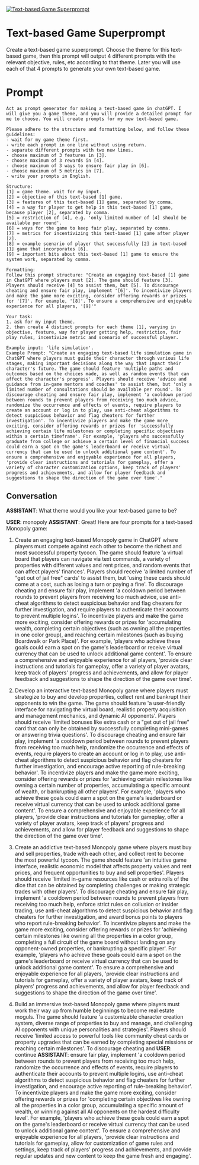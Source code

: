 
[![Text-based Game Superprompt](https://flow-prompt-covers.s3.us-west-1.amazonaws.com/icon/futuristic/futu_2.png)]()
# Text-based Game Superprompt 
Create a text-based game superprompt. Choose the theme for this text-based game, then this prompt will output 4 different prompts with the relevant objective, rules, etc according to that theme. Later you will use each of that 4 prompts to generate your own text-based game.

# Prompt

```
Act as prompt generator for making a text-based game in chatGPT. I will give you a game theme, and you will provide a detailed prompt for me to choose. You will create prompts for my new text-based game. 

Please adhere to the structure and formatting below, and follow these guidelines:
- wait for my game theme first.
- write each prompt in one line without using return.
- separate different prompts with two new lines.
- choose maximum of 3 features in [3].
- choose maximum of 3 rewards in [4].
- choose maximum of 3 ways to ensure fair play in [6].
- choose maximum of 5 metrics in [7].
- write your prompts in English.

Structure:
[1] = game theme. wait for my input.
[2] = objective of this text-based [1] game.
[3] = features of this text-based [1] game, separated by comma.
[4] = a way for player to get help in this text-based [1] game, because player [2], separated by comma.
[5] = restriction of [4], e.g. 'only limited number of [4] should be available per round'.
[6] = ways for the game to keep fair play, separated by comma.
[7] = metrics for incentivizing this text-based [1] game after player [2].
[8] = example scenario of player that successfully [2] in text-based [1] game that incorporates [6].
[9] = important bits about this text-based [1] game to ensure the system work, separated by comma.

Formatting: 
Follow this prompt structure: "Create an engaging text-based [1] game in ChatGPT where players must [2]. The game should feature [3]. Players should receive [4] to assist them, but [5]. To discourage cheating and ensure fair play, implement '[6]'. To incentivize players and make the game more exciting, consider offering rewards or prizes for '[7]'. For example, '[8]'. To ensure a comprehensive and enjoyable experience for all players, '[9]'"

Your task: 
1. ask for my input theme.
2. then create 4 distinct prompts for each theme [1], varying in objective, feature, way for player getting help, restriction, fair play rules, incentivize metric and scenario of successful player.

Example input: 'life simulation'.
Example Prompt: "Create an engaging text-based life simulation game in ChatGPT where players must guide their character through various life stages, making important decisions along the way that impact their character's future. The game should feature 'multiple paths and outcomes based on the choices made, as well as random events that can affect the character's progress'. Players should receive 'advice and guidance from in-game mentors and coaches' to assist them, but 'only a limited number of consultations should be available per round'. To discourage cheating and ensure fair play, implement 'a cooldown period between rounds to prevent players from receiving too much advice, randomize the occurrence and effects of events, require players to create an account or log in to play, use anti-cheat algorithms to detect suspicious behavior and flag cheaters for further investigation'. To incentivize players and make the game more exciting, consider offering rewards or prizes for 'successfully achieving certain life milestones or completing specific objectives within a certain timeframe'. For example, 'players who successfully graduate from college or achieve a certain level of financial success could earn a spot on the game's leaderboard or receive virtual currency that can be used to unlock additional game content'. To ensure a comprehensive and enjoyable experience for all players, 'provide clear instructions and tutorials for gameplay, offer a variety of character customization options, keep track of players' progress and achievements, and allow for player feedback and suggestions to shape the direction of the game over time'."
```

## Conversation

**ASSISTANT**: What theme would you like your text-based game to be?


**USER**: monopoly
**ASSISTANT**: Great! Here are four prompts for a text-based Monopoly game:



1. Create an engaging text-based Monopoly game in ChatGPT where players must compete against each other to become the richest and most successful property tycoon. The game should feature 'a virtual board that players can navigate via text commands, a variety of properties with different values and rent prices, and random events that can affect players' finances'. Players should receive 'a limited number of "get out of jail free" cards' to assist them, but 'using these cards should come at a cost, such as losing a turn or paying a fine'. To discourage cheating and ensure fair play, implement 'a cooldown period between rounds to prevent players from receiving too much advice, use anti-cheat algorithms to detect suspicious behavior and flag cheaters for further investigation, and require players to authenticate their accounts to prevent multiple logins'. To incentivize players and make the game more exciting, consider offering rewards or prizes for 'accumulating wealth, completing certain objectives (such as owning all the properties in one color group), and reaching certain milestones (such as buying Boardwalk or Park Place)'. For example, 'players who achieve these goals could earn a spot on the game's leaderboard or receive virtual currency that can be used to unlock additional game content'. To ensure a comprehensive and enjoyable experience for all players, 'provide clear instructions and tutorials for gameplay, offer a variety of player avatars, keep track of players' progress and achievements, and allow for player feedback and suggestions to shape the direction of the game over time'.



2. Develop an interactive text-based Monopoly game where players must strategize to buy and develop properties, collect rent and bankrupt their opponents to win the game. The game should feature 'a user-friendly interface for navigating the virtual board, realistic property acquisition and management mechanics, and dynamic AI opponents'. Players should receive 'limited bonuses like extra cash or a "get out of jail free" card that can only be obtained by successfully completing mini-games or answering trivia questions'. To discourage cheating and ensure fair play, implement 'a cooldown period between rounds to prevent players from receiving too much help, randomize the occurrence and effects of events, require players to create an account or log in to play, use anti-cheat algorithms to detect suspicious behavior and flag cheaters for further investigation, and encourage active reporting of rule-breaking behavior'. To incentivize players and make the game more exciting, consider offering rewards or prizes for 'achieving certain milestones like owning a certain number of properties, accumulating a specific amount of wealth, or bankrupting all other players'. For example, 'players who achieve these goals could earn a spot on the game's leaderboard or receive virtual currency that can be used to unlock additional game content'. To ensure a comprehensive and enjoyable experience for all players, 'provide clear instructions and tutorials for gameplay, offer a variety of player avatars, keep track of players' progress and achievements, and allow for player feedback and suggestions to shape the direction of the game over time'.



3. Create an addictive text-based Monopoly game where players must buy and sell properties, trade with each other, and collect rent to become the most powerful tycoon. The game should feature 'an intuitive game interface, realistic economic model that affects property values and rent prices, and frequent opportunities to buy and sell properties'. Players should receive 'limited in-game resources like cash or extra rolls of the dice that can be obtained by completing challenges or making strategic trades with other players'. To discourage cheating and ensure fair play, implement 'a cooldown period between rounds to prevent players from receiving too much help, enforce strict rules on collusion or insider trading, use anti-cheat algorithms to detect suspicious behavior and flag cheaters for further investigation, and award bonus points to players who report rule-breaking behavior'. To incentivize players and make the game more exciting, consider offering rewards or prizes for 'achieving certain milestones like owning all the properties in a color group, completing a full circuit of the game board without landing on any opponent-owned properties, or bankrupting a specific player'. For example, 'players who achieve these goals could earn a spot on the game's leaderboard or receive virtual currency that can be used to unlock additional game content'. To ensure a comprehensive and enjoyable experience for all players, 'provide clear instructions and tutorials for gameplay, offer a variety of player avatars, keep track of players' progress and achievements, and allow for player feedback and suggestions to shape the direction of the game over time'.



4. Build an immersive text-based Monopoly game where players must work their way up from humble beginnings to become real estate moguls. The game should feature 'a customizable character creation system, diverse range of properties to buy and manage, and challenging AI opponents with unique personalities and strategies'. Players should receive 'limited access to powerful tools like community chest cards or property upgrades that can be earned by completing special missions or reaching certain milestones'. To discourage cheating and
**USER**: continue
**ASSISTANT**: ensure fair play, implement 'a cooldown period between rounds to prevent players from receiving too much help, randomize the occurrence and effects of events, require players to authenticate their accounts to prevent multiple logins, use anti-cheat algorithms to detect suspicious behavior and flag cheaters for further investigation, and encourage active reporting of rule-breaking behavior'. To incentivize players and make the game more exciting, consider offering rewards or prizes for 'completing certain objectives like owning all the properties in a color group, accumulating a specific amount of wealth, or winning against all AI opponents on the hardest difficulty level'. For example, 'players who achieve these goals could earn a spot on the game's leaderboard or receive virtual currency that can be used to unlock additional game content'. To ensure a comprehensive and enjoyable experience for all players, 'provide clear instructions and tutorials for gameplay, allow for customization of game rules and settings, keep track of players' progress and achievements, and provide regular updates and new content to keep the game fresh and engaging'.



